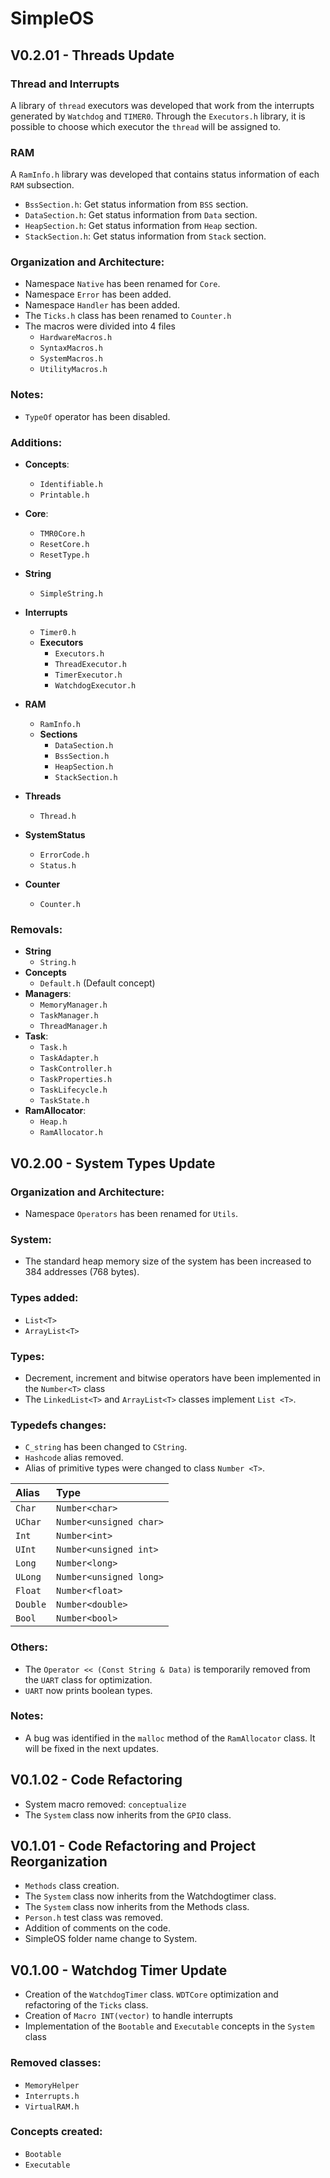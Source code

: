 # SimpleOS

## V0.2.01 - Threads Update

### Thread and Interrupts
A library of `thread` executors was developed that work from the interrupts generated by `Watchdog` and `TIMER0`. Through the `Executors.h` library, it is possible to choose which executor the `thread` will be assigned to.

### RAM
A `RamInfo.h` library was developed that contains status information of each `RAM` subsection.
- `BssSection.h`: Get status information from `BSS` section.
- `DataSection.h`: Get status information from `Data` section.
- `HeapSection.h`: Get status information from `Heap` section.
- `StackSection.h`: Get status information from `Stack` section.

### Organization and Architecture:
- Namespace `Native` has been renamed for `Core`.
- Namespace `Error` has been added.
- Namespace `Handler` has been added.
- The `Ticks.h` class has been renamed to `Counter.h`
- The macros were divided into 4 files 
  - `HardwareMacros.h`
  - `SyntaxMacros.h`
  - `SystemMacros.h`
  - `UtilityMacros.h`

### Notes:
  - `TypeOf` operator has been disabled.

### Additions:
- **Concepts**:
  - `Identifiable.h`
  - `Printable.h` 

- **Core**: 
  - `TMR0Core.h`
  - `ResetCore.h`
  - `ResetType.h`

- **String**
  - `SimpleString.h`

- **Interrupts**
  - `Timer0.h`
  - **Executors**
    - `Executors.h`
    - `ThreadExecutor.h`
    - `TimerExecutor.h`
    - `WatchdogExecutor.h`
- **RAM**
  - `RamInfo.h`
  - **Sections**
    - `DataSection.h`
    - `BssSection.h`
    - `HeapSection.h`
    - `StackSection.h`
- **Threads**
  - `Thread.h`
- **SystemStatus**
  - `ErrorCode.h`
  - `Status.h`
- **Counter**
  - `Counter.h`

### Removals:
- **String**
  - `String.h`
- **Concepts**
  - `Default.h` (Default concept)
- **Managers**: 
  - `MemoryManager.h`
  - `TaskManager.h`
  - `ThreadManager.h`
- **Task**:
  - `Task.h`
  - `TaskAdapter.h`
  - `TaskController.h`
  - `TaskProperties.h`
  - `TaskLifecycle.h`
  - `TaskState.h`
- **RamAllocator**:
  - `Heap.h`
  - `RamAllocator.h`

## V0.2.00 - System Types Update

### Organization and Architecture:
- Namespace `Operators` has been renamed for `Utils`.

### System:
- The standard heap memory size of the system has been increased to 384 addresses (768 bytes).

### Types added:
 - `List<T>`
 - `ArrayList<T>`

### Types:
- Decrement, increment and bitwise operators have been implemented in the `Number<T>` class
- The `LinkedList<T>` and `ArrayList<T>` classes implement `List <T>`.

### Typedefs changes:
- `C_string` has been changed to `CString`.
- `Hashcode` alias removed.
- Alias of primitive types were changed to class `Number <T>`.

| Alias  | Type  |
|:---|:---|
| `Char` | `Number<char>`  |
| `UChar` | `Number<unsigned char>`  |
| `Int` | `Number<int>`  |
| `UInt` | `Number<unsigned int>`  |
| `Long` | `Number<long>`  |
| `ULong` | `Number<unsigned long>`  |
| `Float` | `Number<float>`  |
| `Double` | `Number<double>`  |
| `Bool` | `Number<bool>`  |

### Others:
- The `Operator << (Const String & Data)` is temporarily removed from the `UART` class for optimization.
- `UART` now prints boolean types.

### Notes:
- A bug was identified in the `malloc` method of the `RamAllocator` class. It will be fixed in the next updates.

## V0.1.02 - Code Refactoring
- System macro removed: `conceptualize`
- The `System` class now inherits from the `GPIO` class.

## V0.1.01 - Code Refactoring and Project Reorganization
- `Methods` class creation.
- The `System` class now inherits from the Watchdogtimer class.
- The `System` class now inherits from the Methods class.
- `Person.h` test class was removed.
- Addition of comments on the code.
- SimpleOS folder name change to System.

## V0.1.00 - Watchdog Timer Update
- Creation of the `WatchdogTimer` class. `WDTCore` optimization and refactoring of the `Ticks` class.
- Creation of `Macro INT(vector)` to handle interrupts
- Implementation of the `Bootable` and `Executable` concepts in the `System` class

### Removed classes:
- `MemoryHelper`
- `Interrupts.h`
- `VirtualRAM.h`

### Concepts created:
- `Bootable`
- `Executable`

